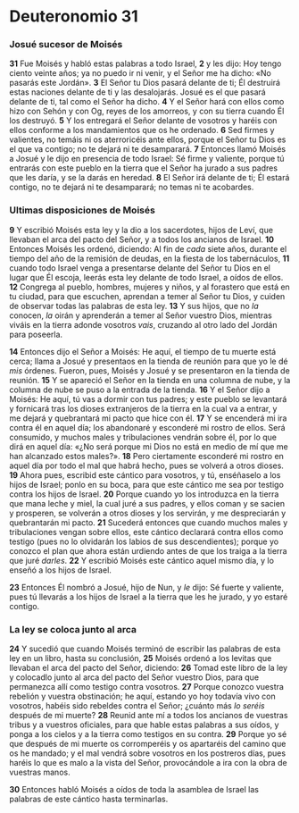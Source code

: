 # Deuteronomio 31



### **Josué sucesor de Moisés**

**31** Fue Moisés y habló estas palabras a todo Israel, **2** y les dijo: Hoy tengo ciento veinte años; ya no puedo ir ni venir, y el Señor me ha dicho: «No pasarás este Jordán». **3** El Señor tu Dios pasará delante de ti; Él destruirá estas naciones delante de ti y las desalojarás. Josué es el que pasará delante de ti, tal como el Señor ha dicho. **4** Y el Señor hará con ellos como hizo con Sehón y con Og, reyes de los amorreos, y con su tierra cuando Él los destruyó. **5** Y los entregará el Señor delante de vosotros y haréis con ellos conforme a los mandamientos que os he ordenado. **6** Sed firmes y valientes, no temáis ni os aterroricéis ante ellos, porque el Señor tu Dios es el que va contigo; no te dejará ni te desamparará. **7** Entonces llamó Moisés a Josué y le dijo en presencia de todo Israel: Sé firme y valiente, porque tú entrarás con este pueblo en la tierra que el Señor ha jurado a sus padres que les daría, y se la darás en heredad. **8** El Señor irá delante de ti; Él estará contigo, no te dejará ni te desamparará; no temas ni te acobardes.

### **Ultimas disposiciones de Moisés**

**9** Y escribió Moisés esta ley y la dio a los sacerdotes, hijos de Leví, que llevaban el arca del pacto del Señor, y a todos los ancianos de Israel. **10** Entonces Moisés les ordenó, diciendo: Al fin de *cada* siete años, durante el tiempo del año de la remisión de deudas, en la fiesta de los tabernáculos, **11** cuando todo Israel venga a presentarse delante del Señor tu Dios en el lugar que Él escoja, leerás esta ley delante de todo Israel, a oídos de ellos. **12** Congrega al pueblo, hombres, mujeres y niños, y al forastero que está en tu ciudad, para que escuchen, aprendan a temer al Señor tu Dios, y cuiden de observar todas las palabras de esta ley. **13** Y sus hijos, que no *la* conocen, *la* oirán y aprenderán a temer al Señor vuestro Dios, mientras viváis en la tierra adonde vosotros *vais*, cruzando al otro lado del Jordán para poseerla.

**14** Entonces dijo el Señor a Moisés: He aquí, el tiempo de tu muerte está cerca; llama a Josué y presentaos en la tienda de reunión para que yo le dé *mis* órdenes. Fueron, pues, Moisés y Josué y se presentaron en la tienda de reunión. **15** Y se apareció el Señor en la tienda en una columna de nube, y la columna de nube se puso a la entrada de la tienda. **16** Y el Señor dijo a Moisés: He aquí, tú vas a dormir con tus padres; y este pueblo se levantará y fornicará tras los dioses extranjeros de la tierra en la cual va a entrar, y me dejará y quebrantará mi pacto que hice con él. **17** Y se encenderá mi ira contra él en aquel día; los abandonaré y esconderé mi rostro de ellos. Será consumido, y muchos males y tribulaciones vendrán sobre él, por lo que dirá en aquel día: «¿No será porque mi Dios no está en medio de mí que me han alcanzado estos males?». **18** Pero ciertamente esconderé mi rostro en aquel día por todo el mal que habrá hecho, pues se volverá a otros dioses. **19** Ahora pues, escribid este cántico para vosotros, y tú, enséñaselo a los hijos de Israel; ponlo en su boca, para que este cántico me sea por testigo contra los hijos de Israel. **20** Porque cuando yo los introduzca en la tierra que mana leche y miel, la cual juré a sus padres, y ellos coman y se sacien y prosperen, se volverán a otros dioses y los servirán, y me despreciarán y quebrantarán mi pacto. **21** Sucederá entonces que cuando muchos males y tribulaciones vengan sobre ellos, este cántico declarará contra ellos como testigo (pues no lo olvidarán los labios de sus descendientes); porque yo conozco el plan que ahora están urdiendo antes de que los traiga a la tierra que juré *darles*. **22** Y escribió Moisés este cántico aquel mismo día, y lo enseñó a los hijos de Israel.

**23** Entonces Él nombró a Josué, hijo de Nun, y *le* dijo: Sé fuerte y valiente, pues tú llevarás a los hijos de Israel a la tierra que les he jurado, y yo estaré contigo.

### **La ley se coloca junto al arca**

**24** Y sucedió que cuando Moisés terminó de escribir las palabras de esta ley en un libro, hasta su conclusión, **25** Moisés ordenó a los levitas que llevaban el arca del pacto del Señor, diciendo: **26** Tomad este libro de la ley y colocadlo junto al arca del pacto del Señor vuestro Dios, para que permanezca allí como testigo contra vosotros. **27** Porque conozco vuestra rebelión y vuestra obstinación; he aquí, estando yo hoy todavía vivo con vosotros, habéis sido rebeldes contra el Señor; ¿cuánto más *lo seréis* después de mi muerte? **28** Reunid ante mí a todos los ancianos de vuestras tribus y a vuestros oficiales, para que hable estas palabras a sus oídos, y ponga a los cielos y a la tierra como testigos en su contra. **29** Porque yo sé que después de mi muerte os corromperéis y os apartaréis del camino que os he mandado; y el mal vendrá sobre vosotros en los postreros días, pues haréis lo que es malo a la vista del Señor, provocándole a ira con la obra de vuestras manos.

**30** Entonces habló Moisés a oídos de toda la asamblea de Israel las palabras de este cántico hasta terminarlas.
